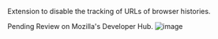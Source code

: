 Extension to disable the tracking of URLs of browser histories.


Pending Review on Mozilla's Developer Hub.
![image](https://github.com/keiwsh/NoHistoryTracker1/assets/71589461/cd7d1617-4e65-4e0e-ac70-bad822426ae9)


